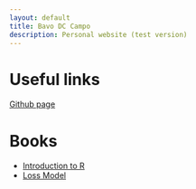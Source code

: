 ```yaml
---
layout: default
title: Bavo DC Campo
description: Personal website (test version)
---
```

# Useful links
[Github page](github.com/BavoDC)

# Books
* [Introduction to R](./intro-R-book)
* [Loss Model](./Loss-Models)